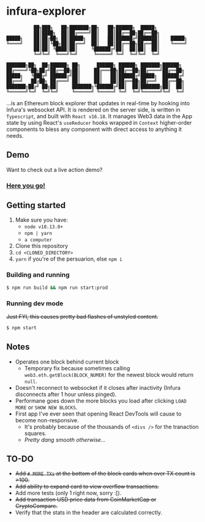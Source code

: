 # infura-explorer

```
          ██╗███╗   ██╗███████╗██╗   ██╗██████╗  █████╗           
          ██║████╗  ██║██╔════╝██║   ██║██╔══██╗██╔══██╗          
█████╗    ██║██╔██╗ ██║█████╗  ██║   ██║██████╔╝███████║    █████╗
╚════╝    ██║██║╚██╗██║██╔══╝  ██║   ██║██╔══██╗██╔══██║    ╚════╝
          ██║██║ ╚████║██║     ╚██████╔╝██║  ██║██║  ██║          
          ╚═╝╚═╝  ╚═══╝╚═╝      ╚═════╝ ╚═╝  ╚═╝╚═╝  ╚═╝          
                                                                  
███████╗██╗  ██╗██████╗ ██╗      ██████╗ ██████╗ ███████╗██████╗  
██╔════╝╚██╗██╔╝██╔══██╗██║     ██╔═══██╗██╔══██╗██╔════╝██╔══██╗ 
█████╗   ╚███╔╝ ██████╔╝██║     ██║   ██║██████╔╝█████╗  ██████╔╝ 
██╔══╝   ██╔██╗ ██╔═══╝ ██║     ██║   ██║██╔══██╗██╔══╝  ██╔══██╗ 
███████╗██╔╝ ██╗██║     ███████╗╚██████╔╝██║  ██║███████╗██║  ██║ 
╚══════╝╚═╝  ╚═╝╚═╝     ╚══════╝ ╚═════╝ ╚═╝  ╚═╝╚══════╝╚═╝  ╚═╝ 
```

...is an Ethereum block explorer that updates in real-time by hooking into Infura's websocket API. It is rendered on the server side, is written in `Typescript`, and built with `React v16.18`.
It manages Web3 data in the App state by using React's `useReducer` hooks wrapped in `Context` higher-order components to bless any component with direct access to anything it needs.

## Demo
Want to check out a live action demo?
### [Here you go!](http://explorer.thom.li)


## Getting started
1) Make sure you have:
    * `node v10.13.0+`
    * `npm | yarn`
    * `a computer`
2) Clone this repository
3) `cd <CLONED_DIRECTORY>`
4) `yarn` if you're of the persuarion, else `npm i`

### Building and running
```bash
$ npm run build && npm run start:prod
```

### Running dev mode
~~Just FYI, this causes pretty bad flashes of unstyled content.~~
```bash
$ npm start
```


## Notes
* Operates one block behind current block
  * Temporary fix because sometimes calling `web3.eth.getBlock(BLOCK_NUMER)` for the newest block would return `null`.
* Doesn't reconnect to websocket if it closes after inactivity (Infura disconnects after 1 hour unless pinged).
* Performane goes down the more blocks you load after clicking `LOAD MORE` or `SHOW NEW BLOCKS`.
* First app I've ever seen that opening React DevTools will cause to become non-responsive.
  * It's probably because of the thousands of `<divs />` for the tranaction squares.
  * _Pretty dang smooth otherwise..._

## TO-DO
* ~~Add `# MORE TXs` at the bottom of the block cards when over TX count is >100.~~
* ~~Add ability to expand card to view overflow transactions.~~
* Add more tests (only 1 right now, sorry :[).
* ~~Add transaction USD price data from CoinMarketCap or CryptoCompare.~~
* Verify that the stats in the header are calculated correctly.
